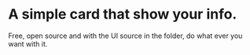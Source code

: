 # A simple card that show your info.

Free, open source and with the UI source in the folder, do what ever you want with it.
